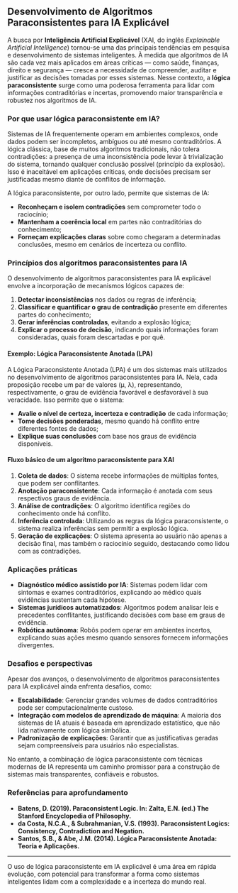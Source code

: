 
## Desenvolvimento de Algoritmos Paraconsistentes para IA Explicável

A busca por **Inteligência Artificial Explicável** (XAI, do inglês *Explainable Artificial Intelligence*) tornou-se uma das principais tendências em pesquisa e desenvolvimento de sistemas inteligentes. À medida que algoritmos de IA são cada vez mais aplicados em áreas críticas — como saúde, finanças, direito e segurança — cresce a necessidade de compreender, auditar e justificar as decisões tomadas por esses sistemas. Nesse contexto, a **lógica paraconsistente** surge como uma poderosa ferramenta para lidar com informações contraditórias e incertas, promovendo maior transparência e robustez nos algoritmos de IA.

### Por que usar lógica paraconsistente em IA?

Sistemas de IA frequentemente operam em ambientes complexos, onde dados podem ser incompletos, ambíguos ou até mesmo contraditórios. A lógica clássica, base de muitos algoritmos tradicionais, não tolera contradições: a presença de uma inconsistência pode levar à trivialização do sistema, tornando qualquer conclusão possível (princípio da explosão). Isso é inaceitável em aplicações críticas, onde decisões precisam ser justificadas mesmo diante de conflitos de informação.

A lógica paraconsistente, por outro lado, permite que sistemas de IA:

- **Reconheçam e isolem contradições** sem comprometer todo o raciocínio;
- **Mantenham a coerência local** em partes não contraditórias do conhecimento;
- **Forneçam explicações claras** sobre como chegaram a determinadas conclusões, mesmo em cenários de incerteza ou conflito.

### Princípios dos algoritmos paraconsistentes para IA

O desenvolvimento de algoritmos paraconsistentes para IA explicável envolve a incorporação de mecanismos lógicos capazes de:

1. **Detectar inconsistências** nos dados ou regras de inferência;
2. **Classificar e quantificar o grau de contradição** presente em diferentes partes do conhecimento;
3. **Gerar inferências controladas**, evitando a explosão lógica;
4. **Explicar o processo de decisão**, indicando quais informações foram consideradas, quais foram descartadas e por quê.

#### Exemplo: Lógica Paraconsistente Anotada (LPA)

A Lógica Paraconsistente Anotada (LPA) é um dos sistemas mais utilizados no desenvolvimento de algoritmos paraconsistentes para IA. Nela, cada proposição recebe um par de valores (μ, λ), representando, respectivamente, o grau de evidência favorável e desfavorável à sua veracidade. Isso permite que o sistema:

- **Avalie o nível de certeza, incerteza e contradição** de cada informação;
- **Tome decisões ponderadas**, mesmo quando há conflito entre diferentes fontes de dados;
- **Explique suas conclusões** com base nos graus de evidência disponíveis.

#### Fluxo básico de um algoritmo paraconsistente para XAI

1. **Coleta de dados**: O sistema recebe informações de múltiplas fontes, que podem ser conflitantes.
2. **Anotação paraconsistente**: Cada informação é anotada com seus respectivos graus de evidência.
3. **Análise de contradições**: O algoritmo identifica regiões do conhecimento onde há conflito.
4. **Inferência controlada**: Utilizando as regras da lógica paraconsistente, o sistema realiza inferências sem permitir a explosão lógica.
5. **Geração de explicações**: O sistema apresenta ao usuário não apenas a decisão final, mas também o raciocínio seguido, destacando como lidou com as contradições.

### Aplicações práticas

- **Diagnóstico médico assistido por IA**: Sistemas podem lidar com sintomas e exames contraditórios, explicando ao médico quais evidências sustentam cada hipótese.
- **Sistemas jurídicos automatizados**: Algoritmos podem analisar leis e precedentes conflitantes, justificando decisões com base em graus de evidência.
- **Robótica autônoma**: Robôs podem operar em ambientes incertos, explicando suas ações mesmo quando sensores fornecem informações divergentes.

### Desafios e perspectivas

Apesar dos avanços, o desenvolvimento de algoritmos paraconsistentes para IA explicável ainda enfrenta desafios, como:

- **Escalabilidade**: Gerenciar grandes volumes de dados contraditórios pode ser computacionalmente custoso.
- **Integração com modelos de aprendizado de máquina**: A maioria dos sistemas de IA atuais é baseada em aprendizado estatístico, que não lida nativamente com lógica simbólica.
- **Padronização de explicações**: Garantir que as justificativas geradas sejam compreensíveis para usuários não especialistas.

No entanto, a combinação de lógica paraconsistente com técnicas modernas de IA representa um caminho promissor para a construção de sistemas mais transparentes, confiáveis e robustos.

### Referências para aprofundamento

- **Batens, D. (2019). Paraconsistent Logic. In: Zalta, E.N. (ed.) The Stanford Encyclopedia of Philosophy.**
- **da Costa, N.C.A., & Subrahmanian, V.S. (1993). Paraconsistent Logics: Consistency, Contradiction and Negation.**
- **Santos, S.B., & Abe, J.M. (2014). Lógica Paraconsistente Anotada: Teoria e Aplicações.**

___

O uso de lógica paraconsistente em IA explicável é uma área em rápida evolução, com potencial para transformar a forma como sistemas inteligentes lidam com a complexidade e a incerteza do mundo real.

